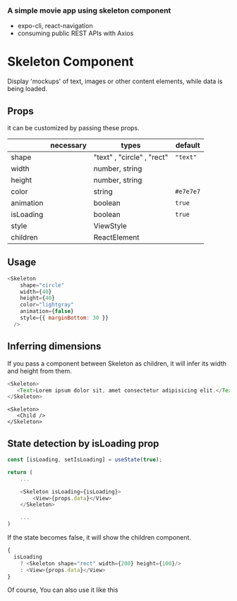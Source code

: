 ### A simple movie app using skeleton component

- expo-cli, react-navigation
- consuming public REST APIs with Axios

# Skeleton Component

Display 'mockups' of text, images or other content elements, while data is being loaded.

## Props

it can be customized by passing these props.

|           | necessary | types                      | default   |
| --------- | --------- | -------------------------- | --------- |
| shape     |           | "text" , "circle" , "rect" | `"text"`  |
| width     |           | number, string             |           |
| height    |           | number, string             |           |
| color     |           | string                     | `#e7e7e7` |
| animation |           | boolean                    | `true`    |
| isLoading |           | boolean                    | `true`    |
| style     |           | ViewStyle                  |           |
| children  |           | ReactElement               |           |

## Usage

```js
<Skeleton
    shape="circle"
    width={40}
    height={40}
    color="lightgray"
    animation={false}
    style={{ marginBottom: 30 }}
  />
```

## Inferring dimensions

If you pass a component between Skeleton as children, it will infer its width and height from them.

```js
<Skeleton>
   <Text>Lorem ipsum dolor sit, amet consectetur adipisicing elit.</Text>
</Skeleton>
```

```
<Skeleton>
   <Child />
</Skeleton>
```

## State detection by isLoading prop

```js
const [isLoading, setIsLoading] = useState(true);

return (
    ...

    <Skeleton isLoading={isLoading}>
        <View>{props.data}</View>
    </Skeleton>

    ...
)

```

If the state becomes false, it will show the children component.


```js
{
  isLoading
    ? <Skeleton shape="rect" width={200} height={100}/>
    : <View>{props.data}</View>
}
```

Of course, You can also use it like this
